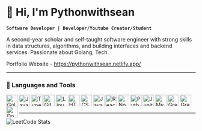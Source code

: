 # 👋 Hi, I'm Pythonwithsean

**`Software Developer | Developer/Youtube Creator/Student`**

A second-year scholar and self-taught software engineer with strong skills in data structures, algorithms, and building interfaces and backend services. Passionate about Golang, Tech.

Portfolio Website - https://pythonwithsean.netlify.app/


---

### 🧰 Languages and Tools

<img align="left" alt="Golang" width="30px" src="https://cdn.jsdelivr.net/gh/devicons/devicon@latest/icons/go/go-original.svg" />          
<img align="left" alt="Java" width="30px" src="https://cdn.jsdelivr.net/gh/devicons/devicon/icons/java/java-original.svg"/>
<img align="left" alt="TypeScript" width="30px" src="https://cdn.jsdelivr.net/gh/devicons/devicon/icons/typescript/typescript-plain.svg" />
<img align="left" alt="Git" width="30px" src="https://cdn.jsdelivr.net/gh/devicons/devicon/icons/git/git-original.svg" />
<img align="left" alt="Linux" width="30px" src="https://cdn.jsdelivr.net/gh/devicons/devicon/icons/linux/linux-original.svg" />
<img align="left" alt="HTML" width="30px" src="https://cdn.jsdelivr.net/gh/devicons/devicon/icons/html5/html5-plain.svg" />
<img align="left" alt="CSS" width="30px" src="https://cdn.jsdelivr.net/gh/devicons/devicon/icons/css3/css3-plain.svg" />
<img align="left" alt="JavaScript" width="30px" src="https://cdn.jsdelivr.net/gh/devicons/devicon/icons/javascript/javascript-plain.svg" />
<img align="left" alt="React" width="30px" src="https://cdn.jsdelivr.net/gh/devicons/devicon/icons/react/react-original.svg" />
<img align="left" alt="NodeJS" width="30px" src="https://cdn.jsdelivr.net/gh/devicons/devicon/icons/nodejs/nodejs-original.svg" />
<img align="left" alt="Python" width="30px" src="https://cdn.jsdelivr.net/gh/devicons/devicon/icons/python/python-plain.svg" />
<img align="left" alt="Junit" width="30px" src="https://cdn.jsdelivr.net/gh/devicons/devicon@latest/icons/junit/junit-original.svg" />
<img align="left" alt="Mysql" width="30px" src="https://cdn.jsdelivr.net/gh/devicons/devicon@latest/icons/mysql/mysql-original-wordmark.svg" />
<img align="left" alt="Graphql" width="30px" src="https://cdn.jsdelivr.net/gh/devicons/devicon@latest/icons/graphql/graphql-plain.svg" />
<img align="left" alt="Graphql" width="30px" src="https://cdn.jsdelivr.net/gh/devicons/devicon@latest/icons/jest/jest-plain.svg" />
<img align="left" alt="Docker" width="30px" src="https://cdn.jsdelivr.net/gh/devicons/devicon@latest/icons/docker/docker-original.svg" />
<br/>
<br/>


---

![LeetCode Stats](https://leetcard.jacoblin.cool/pythonwithseann?theme=dark&font=Reenie%20Beanie&ext=activity)


